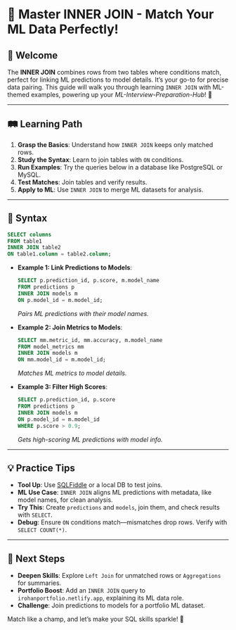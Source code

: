 # 🎉 Master INNER JOIN - Match Your ML Data Perfectly!

## 🌟 Welcome

The **INNER JOIN** combines rows from two tables where conditions match, perfect for linking ML predictions to model details. It’s your go-to for precise data pairing. This guide will walk you through learning `INNER JOIN` with ML-themed examples, powering up your *ML-Interview-Preparation-Hub*! 🚀

---

## 🛤️ Learning Path

1. **Grasp the Basics**: Understand how `INNER JOIN` keeps only matched rows.
2. **Study the Syntax**: Learn to join tables with `ON` conditions.
3. **Run Examples**: Try the queries below in a database like PostgreSQL or MySQL.
4. **Test Matches**: Join tables and verify results.
5. **Apply to ML**: Use `INNER JOIN` to merge ML datasets for analysis.

---

## 📜 Syntax

```sql
SELECT columns
FROM table1
INNER JOIN table2
ON table1.column = table2.column;
```

- **Example 1: Link Predictions to Models**:
  ```sql
  SELECT p.prediction_id, p.score, m.model_name
  FROM predictions p
  INNER JOIN models m
  ON p.model_id = m.model_id;
  ```
  *Pairs ML predictions with their model names.*

- **Example 2: Join Metrics to Models**:
  ```sql
  SELECT mm.metric_id, mm.accuracy, m.model_name
  FROM model_metrics mm
  INNER JOIN models m
  ON mm.model_id = m.model_id;
  ```
  *Matches ML metrics to model details.*

- **Example 3: Filter High Scores**:
  ```sql
  SELECT p.prediction_id, p.score
  FROM predictions p
  INNER JOIN models m
  ON p.model_id = m.model_id
  WHERE p.score > 0.9;
  ```
  *Gets high-scoring ML predictions with model info.*

---

## 💡 Practice Tips

- **Tool Up**: Use [SQLFiddle](http://sqlfiddle.com) or a local DB to test joins.
- **ML Use Case**: `INNER JOIN` aligns ML predictions with metadata, like model names, for clean analysis.
- **Try This**: Create `predictions` and `models`, join them, and check results with `SELECT`.
- **Debug**: Ensure `ON` conditions match—mismatches drop rows. Verify with `SELECT COUNT(*)`.

---

## 🚀 Next Steps

- **Deepen Skills**: Explore `Left Join` for unmatched rows or `Aggregations` for summaries.
- **Portfolio Boost**: Add an `INNER JOIN` query to `irohanportfolio.netlify.app`, explaining its ML data role.
- **Challenge**: Join predictions to models for a portfolio ML dataset.

Match like a champ, and let’s make your SQL skills sparkle! 🌟